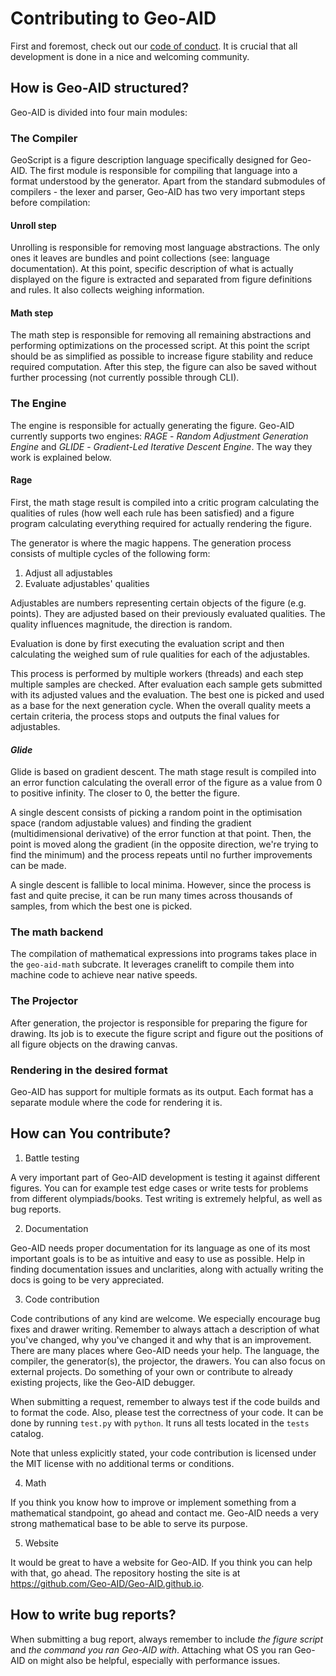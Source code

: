 # Contributing to Geo-AID

First and foremost, check out our [code of conduct](CODE_OF_CONDUCT.md). It is crucial that all development is done in a
nice and welcoming community.

## How is Geo-AID structured?

Geo-AID is divided into four main modules:

### The Compiler

GeoScript is a figure description language specifically designed for Geo-AID. The first module is responsible for
compiling that language into a format understood by the generator. Apart from the standard submodules of compilers - the
lexer and parser, Geo-AID has two very important steps before compilation:

#### **Unroll step**

Unrolling is responsible for removing most language abstractions. The only ones it leaves are bundles and point
collections (see: language documentation). At this point, specific description of what is actually displayed on the
figure is extracted and separated from figure definitions and rules. It also collects weighing information.

#### **Math step**

The math step is responsible for removing all remaining abstractions and performing optimizations on the processed
script. At this point the script should be as simplified as possible to increase figure stability and reduce required
computation. After this step, the figure can also be saved without further processing (not currently possible through
CLI).

### The Engine

The engine is responsible for actually generating the figure. Geo-AID currently supports two engines: *RAGE* - *Random
Adjustment Generation Engine* and *GLIDE* - *Gradient-Led Iterative Descent Engine*. The way they work is explained
below.

#### **Rage**

First, the math stage result is compiled into a critic program calculating the qualities of rules (how well each rule
has been satisfied) and a figure program calculating everything required for actually rendering the figure.

The generator is where the magic happens. The generation process consists of multiple cycles of the following form:

1. Adjust all adjustables
2. Evaluate adjustables' qualities

Adjustables are numbers representing certain objects of the figure (e.g. points). They are adjusted based on their
previously evaluated qualities. The quality influences magnitude, the direction is random.

Evaluation is done by first executing the evaluation script and then calculating the weighed sum of rule qualities for
each of the adjustables.

This process is performed by multiple workers (threads) and each step multiple samples are checked. After evaluation
each sample gets submitted with its adjusted values and the evaluation. The best one is picked and used as a base for
the next generation cycle. When the overall quality meets a certain criteria, the process stops and outputs the final
values for adjustables.

#### *Glide*

Glide is based on gradient descent. The math stage result is compiled into an error function calculating the overall
error of the figure as a value from 0 to positive infinity. The closer to 0, the better the figure.

A single descent consists of picking a random point in the optimisation space (random adjustable values) and finding the
gradient (multidimensional derivative) of the error function at that point. Then, the point is moved along the
gradient (in the opposite direction, we're trying to find the minimum) and the process repeats until no further
improvements can be made.

A single descent is fallible to local minima. However, since the process is fast and quite precise, it can be run many
times across thousands of samples, from which the best one is picked.

### The math backend

The compilation of mathematical expressions into programs takes place in the `geo-aid-math` subcrate.
It leverages cranelift to compile them into machine code to achieve near native speeds.

### The Projector

After generation, the projector is responsible for preparing the figure for drawing. Its job is to execute the figure
script and figure out the positions of all figure objects on the drawing canvas.

### Rendering in the desired format

Geo-AID has support for multiple formats as its output. Each format has a separate module where the code for rendering
it is.

## How can You contribute?

1. Battle testing

A very important part of Geo-AID development is testing it against different figures. You can for example test edge
cases or write tests for problems from different olympiads/books. Test writing is extremely helpful, as well as bug
reports.

2. Documentation

Geo-AID needs proper documentation for its language as one of its most important goals is to be as intuitive and easy to
use as possible. Help in finding documentation issues and unclarities, along with actually writing the docs is going to
be very appreciated.

3. Code contribution

Code contributions of any kind are welcome. We especially encourage bug fixes and drawer writing. Remember to always
attach a description of what you've changed, why you've changed it and why that is an improvement.
There are many places where Geo-AID needs your help. The language, the compiler, the generator(s), the projector, the
drawers. You can also focus on external projects. Do something of your own or contribute to already existing projects,
like the Geo-AID debugger.

When submitting a request, remember to always test if the code builds and to format the code. Also, please test the
correctness of your code. It can be done by running `test.py` with `python`. It runs all tests located in the `tests`
catalog.

Note that unless explicitly stated, your code contribution is licensed under the MIT license with no additional terms
or conditions.

4. Math

If you think you know how to improve or implement something from a mathematical standpoint, go ahead and contact me.
Geo-AID needs a very strong mathematical base to be able to serve its purpose.

5. Website

It would be great to have a website for Geo-AID. If you think you can help with that, go ahead. The repository hosting
the site is at https://github.com/Geo-AID/Geo-AID.github.io.

## How to write bug reports?

When submitting a bug report, always remember to include *the figure script* and *the command you ran Geo-AID with*.
Attaching what OS you ran Geo-AID on might also be helpful, especially with performance issues.
